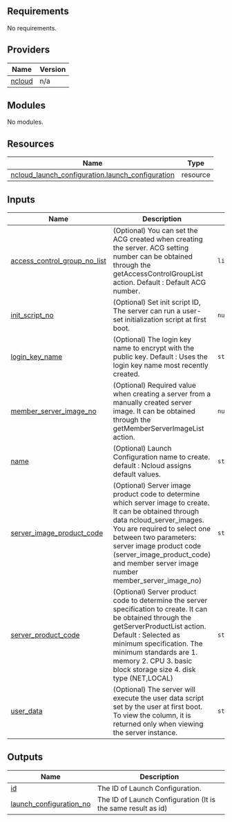 <!-- BEGIN_TF_DOCS -->
## Requirements

No requirements.

## Providers

| Name | Version |
|------|---------|
| <a name="provider_ncloud"></a> [ncloud](#provider\_ncloud) | n/a |

## Modules

No modules.

## Resources

| Name | Type |
|------|------|
| [ncloud_launch_configuration.launch_configuration](https://registry.terraform.io/providers/hashicorp/ncloud/latest/docs/resources/launch_configuration) | resource |

## Inputs

| Name | Description | Type | Default | Required |
|------|-------------|------|---------|:--------:|
| <a name="input_access_control_group_no_list"></a> [access\_control\_group\_no\_list](#input\_access\_control\_group\_no\_list) | (Optional) You can set the ACG created when creating the server. ACG setting number can be obtained through the getAccessControlGroupList action. Default : Default ACG number. | `list(number)` | `[]` | no |
| <a name="input_init_script_no"></a> [init\_script\_no](#input\_init\_script\_no) | (Optional) Set init script ID, The server can run a user-set initialization script at first boot. | `number` | `null` | no |
| <a name="input_login_key_name"></a> [login\_key\_name](#input\_login\_key\_name) | (Optional) The login key name to encrypt with the public key. Default : Uses the login key name most recently created. | `string` | `null` | no |
| <a name="input_member_server_image_no"></a> [member\_server\_image\_no](#input\_member\_server\_image\_no) | (Optional) Required value when creating a server from a manually created server image. It can be obtained through the getMemberServerImageList action. | `number` | `null` | no |
| <a name="input_name"></a> [name](#input\_name) | (Optional) Launch Configuration name to create. default : Ncloud assigns default values. | `string` | `null` | no |
| <a name="input_server_image_product_code"></a> [server\_image\_product\_code](#input\_server\_image\_product\_code) | (Optional) Server image product code to determine which server image to create. It can be obtained through data ncloud\_server\_images. You are required to select one between two parameters: server image product code (server\_image\_product\_code) and member server image number member\_server\_image\_no) | `string` | `null` | no |
| <a name="input_server_product_code"></a> [server\_product\_code](#input\_server\_product\_code) | (Optional) Server product code to determine the server specification to create. It can be obtained through the getServerProductList action. Default : Selected as minimum specification. The minimum standards are 1. memory 2. CPU 3. basic block storage size 4. disk type (NET,LOCAL) | `string` | `null` | no |
| <a name="input_user_data"></a> [user\_data](#input\_user\_data) | (Optional) The server will execute the user data script set by the user at first boot. To view the column, it is returned only when viewing the server instance. | `string` | `null` | no |

## Outputs

| Name | Description |
|------|-------------|
| <a name="output_id"></a> [id](#output\_id) | The ID of Launch Configuration. |
| <a name="output_launch_configuration_no"></a> [launch\_configuration\_no](#output\_launch\_configuration\_no) | The ID of Launch Configuration (It is the same result as id) |
<!-- END_TF_DOCS -->